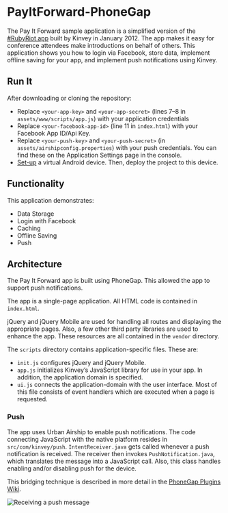 # PayItForward-PhoneGap

The Pay It Forward sample application is a simplified version of the [#RubyRiot app](http://www.kinvey.com/blog/70/observing-rubyriot-mobile-app-usage-was-fascinating) built by Kinvey in January 2012. The app makes it easy for conference attendees make introductions on behalf of others. This application shows you how to login via Facebook, store data, implement offline saving for your app, and implement push notifications using Kinvey.

## Run It
After downloading or cloning the repository:

* Replace `<your-app-key>` and `<your-app-secret>` (lines 7–8 in `assets/www/scripts/app.js`) with your application credentials
* Replace `<your-facebook-app-id>` (line 11 in `index.html`) with your Facebook App ID/Api Key.
* Replace `<your-push-key>` and `<your-push-secret>` (in `assets/airshipconfig.properties`) with your push credentials. You can find these on the Application Settings page in the console.
* [Set-up](https://developer.android.com/tools/devices/emulator.html) a virtual Android device. Then, deploy the project to this device.

## Functionality
This application demonstrates:

* Data Storage
* Login with Facebook
* Caching
* Offline Saving
* Push

## Architecture
The Pay It Forward app is built using PhoneGap. This allowed the app to support push notifications.

The app is a single-page application. All HTML code is contained in `index.html`.

jQuery and jQuery Mobile are used for handling all routes and displaying the appropriate pages. Also, a few other third party libraries are used to enhance the app. These resources are all contained in the `vendor` directory.

The `scripts` directory contains application-specific files. These are:

* `init.js` configures jQuery and jQuery Mobile.
* `app.js` initializes Kinvey’s JavaScript library for use in your app. In addition, the application domain is specified.
* `ui.js` connects the application-domain with the user interface. Most of this file consists of event handlers which are executed when a page is requested.

### Push
The app uses Urban Airship to enable push notifications. The code connecting JavaScript with the native platform resides in `src/com/kinvey/push`. `IntentReceiver.java` gets called whenever a push notification is received. The receiver then invokes `PushNotification.java`, which translates the message into a JavaScript call. Also, this class handles enabling and/or disabling push for the device.

This bridging technique is described in more detail in the [PhoneGap Plugins Wiki](http://docs.phonegap.com/en/2.0.0/guide_plugin-development_index.md.html).

![Receiving a push message](https://raw.github.com/KinveyApps/PayItForward-PhoneGap/master/screenshot-push.png)
